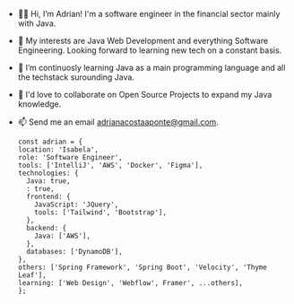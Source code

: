 - 👋🏻 Hi, I’m Adrian! I'm a software engineer in the financial sector mainly with Java.
- 👀 My interests are Java Web Development and everything Software Engineering. Looking forward to learning new tech on a constant basis.
- 🌱 I’m continuosly learning Java as a main programming language and all the techstack surounding Java.
- 💞️ I'd love to collaborate on Open Source Projects to expand my Java knowledge.
- 📫 Send me an email adrianacostaaponte@gmail.com.

  ```
  const adrian = {
  location: 'Isabela',
  role: 'Software Engineer',
  tools: ['IntelliJ', 'AWS', 'Docker', 'Figma'],
  technologies: {
    Java: true,
    : true,
    frontend: {
      JavaScript: 'JQuery',
      tools: ['Tailwind', 'Bootstrap'],
    },
    backend: {
      Java: ['AWS'],
    },
    databases: ['DynamoDB'],
  },
  others: ['Spring Framework', 'Spring Boot', 'Velocity', 'Thyme Leaf'],
  learning: ['Web Design', 'Webflow', Framer', ...others],
  };
